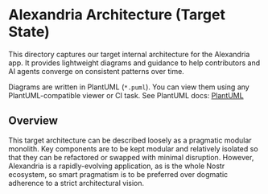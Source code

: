 # Alexandria Architecture (Target State)

This directory captures our target internal architecture for the Alexandria app. It provides
lightweight diagrams and guidance to help contributors and AI agents converge on consistent
patterns over time.

Diagrams are written in PlantUML (`*.puml`). You can view them using any PlantUML-compatible
viewer or CI task. See PlantUML docs: [PlantUML](https://plantuml.com/)

## Overview

This target architecture can be described loosely as a pragmatic modular monolith. Key components are to be kept modular and relatively isolated so that they can be refactored or swapped with minimal disruption. However, Alexandria is a rapidly-evolving application, as is the whole Nostr ecosystem, so smart pragmatism is to be preferred over dogmatic adherence to a strict architectural vision.
